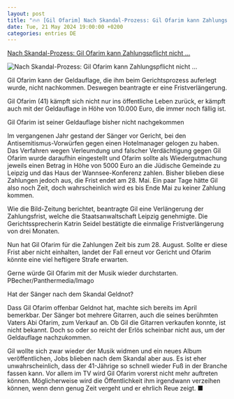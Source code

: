 ```yaml
---
layout: post
title: "🔥🔥 [Gil Ofarim] Nach Skandal-Prozess: Gil Ofarim kann Zahlungspflicht nicht ..."
date: Tue, 21 May 2024 19:00:00 +0200
categories: entries DE
---
```

[Nach Skandal-Prozess: Gil Ofarim kann Zahlungspflicht nicht ...](https://www.berliner-kurier.de/show/nach-skandal-prozess-gil-ofarim-kann-zahlungspflicht-nicht-nachkommen-li.2217309)

![Nach Skandal-Prozess: Gil Ofarim kann Zahlungspflicht nicht ...](https://berliner-zeitung.imgix.net/2024/05/22/5da1ec5d-9891-4ac4-ba36-35ca3eec59a8.jpeg?w=1024&auto=format)

Gil Ofarim kann der Geldauflage, die ihm beim Gerichtsprozess auferlegt wurde, nicht nachkommen. Deswegen beantragte er eine Fristverlängerung.

Gil Ofarim (41) kämpft sich nicht nur ins öffentliche Leben zurück, er kämpft auch mit der Geldauflage in Höhe von 10.000 Euro, die immer noch fällig ist.

Gil Ofarim ist seiner Geldauflage bisher nicht nachgekommen

Im vergangenen Jahr gestand der Sänger vor Gericht, bei den Antisemitismus-Vorwürfen gegen einen Hotelmanager gelogen zu haben. Das Verfahren wegen Verleumdung und falscher Verdächtigung gegen Gil Ofarim wurde daraufhin eingestellt und Ofarim sollte als Wiedergutmachung jeweils einen Betrag in Höhe von 5000 Euro an die Jüdische Gemeinde zu Leipzig und das Haus der Wannsee-Konferenz zahlen. Bisher blieben diese Zahlungen jedoch aus, die Frist endet am 28. Mai. Ein paar Tage hätte Gil also noch Zeit, doch wahrscheinlich wird es bis Ende Mai zu keiner Zahlung kommen.

Wie die Bild-Zeitung berichtet, beantragte Gil eine Verlängerung der Zahlungsfrist, welche die Staatsanwaltschaft Leipzig genehmigte. Die Gerichtssprecherin Katrin Seidel bestätigte die einmalige Fristverlängerung von drei Monaten.

Nun hat Gil Ofarim für die Zahlungen Zeit bis zum 28. August. Sollte er diese Frist aber nicht einhalten, landet der Fall erneut vor Gericht und Ofarim könnte eine viel heftigere Strafe erwarten.

Gerne würde Gil Ofarim mit der Musik wieder durchstarten. PBecher/Panthermedia/Imago

Hat der Sänger nach dem Skandal Geldnot?

Dass Gil Ofarim offenbar Geldnot hat, machte sich bereits im April bemerkbar. Der Sänger bot mehrere Gitarren, auch die seines berühmten Vaters Abi Ofarim, zum Verkauf an. Ob Gil die Gitarren verkaufen konnte, ist nicht bekannt. Doch so oder so reicht der Erlös scheinbar nicht aus, um der Geldauflage nachzukommen.

Gil wollte sich zwar wieder der Musik widmen und ein neues Album veröffentlichen, Jobs blieben nach dem Skandal aber aus. Es ist eher unwahrscheinlich, dass der 41-Jährige so schnell wieder Fuß in der Branche fassen kann. Vor allem im TV wird Gil Ofarim vorerst nicht mehr auftreten können. Möglicherweise wird die Öffentlichkeit ihm irgendwann verzeihen können, wenn denn genug Zeit vergeht und er ehrlich Reue zeigt. ■

